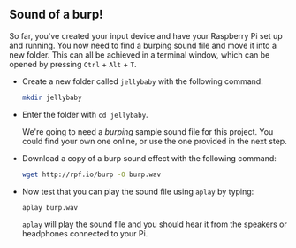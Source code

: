 ## Sound of a burp!

So far, you've created your input device and have your Raspberry Pi set up and running. You now need to find a burping sound file and move it into a new folder. This can all be achieved in a terminal window, which can be opened by pressing `Ctrl` + `Alt` + `T`.

- Create a new folder called `jellybaby` with the following command:

    ```bash
    mkdir jellybaby
    ```

- Enter the folder with `cd jellybaby`.

    We're going to need a *burping* sample sound file for this project. You could find your own one online, or use the one provided in the next step.

- Download a copy of a burp sound effect with the following command:

    ```bash
    wget http://rpf.io/burp -O burp.wav
    ```
    
-  Now test that you can play the sound file using `aplay` by typing:

    ```
    aplay burp.wav
    ```

    `aplay` will play the sound file and you should hear it from the speakers or headphones connected to your Pi.


